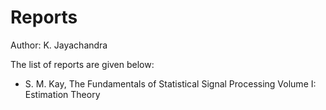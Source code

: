 # Reports
Author: K. Jayachandra

The list of reports are given below:
- S. M. Kay, The Fundamentals of Statistical Signal Processing Volume I: Estimation Theory